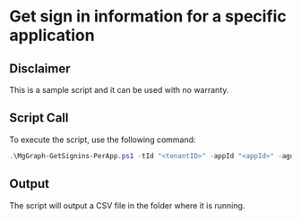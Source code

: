 # Get sign in information for a specific application

## Disclaimer
This is a sample script and it can be used with no warranty.

## Script Call

To execute the script, use the following command:

```powershell
.\MgGraph-GetSignins-PerApp.ps1 -tId "<tenantID>" -appId "<appId>" -agoDays <days back>
```

## Output

The script will output a CSV file in the folder where it is running.